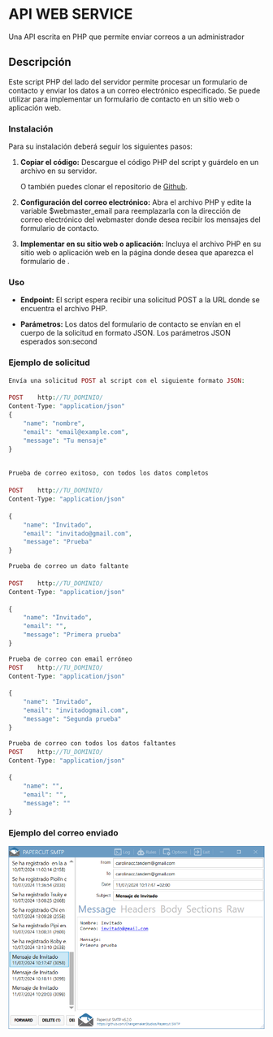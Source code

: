 # API WEB SERVICE
Una API  escrita en PHP que permite enviar correos a un administrador
## Descripción
Este script PHP del lado del servidor permite procesar un formulario de contacto y enviar los datos a un correo electrónico especificado. Se puede utilizar para implementar un formulario de contacto en un sitio web o aplicación web.

### Instalación
Para su instalación deberá seguir los siguientes pasos:
1. **Copiar el código:** Descargue el código PHP del script y guárdelo en un archivo en su servidor. 

    O también puedes clonar el repositorio de [Github](https://github.com/carolinacc2323/api-sendemail).
2. **Configuración del correo electrónico:** Abra el archivo PHP y edite la variable $webmaster_email para reemplazarla con la dirección de correo electrónico del webmaster donde desea recibir los mensajes del formulario de contacto.
3. **Implementar en su sitio web o aplicación:** Incluya el archivo PHP en su sitio web o aplicación web en la página donde desea que aparezca el formulario de .

### Uso
- **Endpoint:** El script espera recibir una solicitud POST a la URL donde se encuentra el archivo PHP.

- **Parámetros:** Los datos del formulario de contacto se envían en el cuerpo de la solicitud en formato JSON. Los parámetros JSON esperados son:second

### Ejemplo de solicitud
```php
Envía una solicitud POST al script con el siguiente formato JSON:

POST    http://TU_DOMINIO/
Content-Type: "application/json"
{
    "name": "nombre",
    "email": "email@example.com",
    "message": "Tu mensaje" 
}
```

```php

Prueba de correo exitoso, con todos los datos completos

POST    http://TU_DOMINIO/
Content-Type: "application/json"

{
    "name": "Invitado",
    "email": "invitado@gmail.com",
    "message": "Prueba" 
}
```

```php
Prueba de correo un dato faltante

POST    http://TU_DOMINIO/
Content-Type: "application/json"

{
    "name": "Invitado",
    "email": "",
    "message": "Primera prueba" 
}
```

```php
Prueba de correo con email erróneo 
POST    http://TU_DOMINIO/
Content-Type: "application/json"

{
    "name": "Invitado",
    "email": "invitadogmail.com",
    "message": "Segunda prueba" 
}
```

```php
Prueba de correo con todos los datos faltantes 
POST    http://TU_DOMINIO/
Content-Type: "application/json"

{
    "name": "",
    "email": "",
    "message": "" 
}
```

### Ejemplo del correo enviado
![Correo](./imagen/correoejemplo.png)